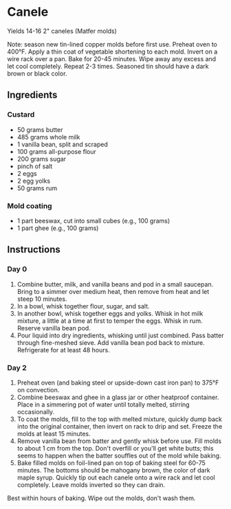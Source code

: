 # Canele

Yields 14-16 2" caneles (Matfer molds)

Note: season new tin-lined copper molds before first use. Preheat oven to 400°F. Apply a thin coat of vegetable shortening to each mold. Invert on a wire rack over a pan. Bake for 20-45 minutes. Wipe away any excess and let cool completely. Repeat 2-3 times. Seasoned tin should have a dark brown or black color.

## Ingredients

### Custard

- 50 grams butter
- 485 grams whole milk
- 1 vanilla bean, split and scraped
- 100 grams all-purpose flour
- 200 grams sugar
- pinch of salt
- 2 eggs
- 2 egg yolks
- 50 grams rum

### Mold coating

- 1 part beeswax, cut into small cubes (e.g., 100 grams)
- 1 part ghee (e.g., 100 grams)

## Instructions

### Day 0

1. Combine butter, milk, and vanilla beans and pod in a small saucepan. Bring to a simmer over medium heat, then remove from heat and let steep 10 minutes.
2. In a bowl, whisk together flour, sugar, and salt.
3. In another bowl, whisk together eggs and yolks. Whisk in hot milk mixture, a little at a time at first to temper the eggs. Whisk in rum. Reserve vanilla bean pod.
4. Pour liquid into dry ingredients, whisking until just combined. Pass batter through fine-meshed sieve. Add vanilla bean pod back to mixture. Refrigerate for at least 48 hours.

### Day 2

1. Preheat oven (and baking steel or upside-down cast iron pan) to 375°F on convection.
2. Combine beeswax and ghee in a glass jar or other heatproof container. Place in a simmering pot of water until totally melted, stirring occasionally.
3. To coat the molds, fill to the top with melted mixture, quickly dump back into the original container, then invert on rack to drip and set. Freeze the molds at least 15 minutes.
4. Remove vanilla bean from batter and gently whisk before use. Fill molds to about 1 cm from the top. Don't overfill or you'll get white butts; this seems to happen when the batter souffles out of the mold while baking.
5. Bake filled molds on foil-lined pan on top of baking steel for 60-75 minutes. The bottoms should be mahogany brown, the color of dark maple syrup. Quickly tip out each canele onto a wire rack and let cool completely. Leave molds inverted so they can drain.

Best within hours of baking. Wipe out the molds, don't wash them.
